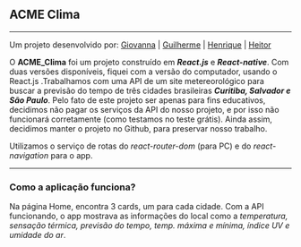 ## ACME Clima
***
Um projeto desenvolvido por:
[Giovanna](https://github.com/GiPaiva) |
[Guilherme](https://github.com/GuiLeoni) | 
[Henrique](https://github.com/Henrique-Botelho) |
[Heitor](https://github.com/heitorsclaudino)

O **ACME_Clima** foi um projeto construído em **_React.js_** e **_React-native_**. Com duas versões disponíveis, fiquei com a versão do computador, usando o React.js .Trabalhamos com uma API de um site metereorológico para buscar a previsão do tempo de três cidades brasileiras __*Curitiba, Salvador e São Paulo*__.
Pelo fato de este projeto ser apenas para fins educativos, decidimos não pagar os serviços da API do nosso projeto, e por isso não funcionará corretamente (como testamos no teste grátis). 
Ainda assim, decidimos manter o projeto no Github, para preservar nosso trabalho.

Utilizamos o serviço de rotas do *react-router-dom* (para PC) e do *react-navigation* para o app. 

***
### Como a aplicação funciona?
Na página Home, encontra 3 cards, um para cada cidade. Com a API funcionando, o app mostrava as informações do local como a *temperatura, sensação térmica, previsão do tempo, temp. máxima e mínima, índice UV e umidade do ar*.
